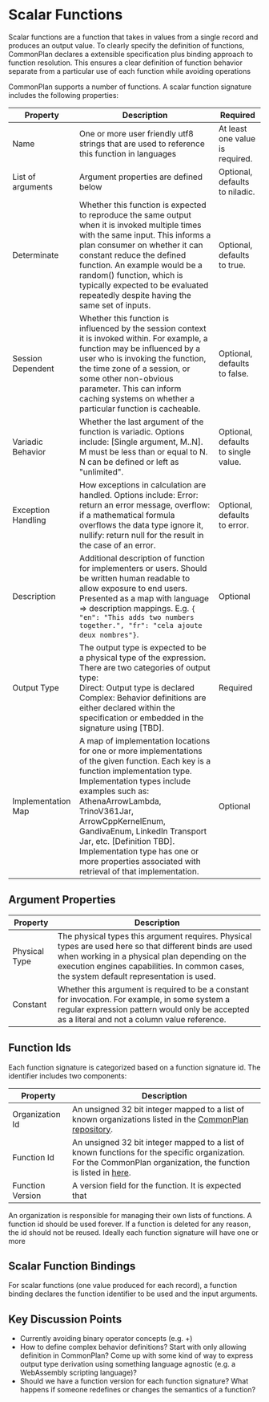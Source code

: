 # Scalar Functions

Scalar functions are a function that takes in values from a single record and produces an output value. To clearly specify the definition of functions, CommonPlan declares a extensible specification plus binding approach to function resolution. This ensures a clear definition of function behavior separate from a particular use of each function while avoiding operations 

CommonPlan supports a number of functions. A scalar function signature includes the following properties:

| Property           | Description                                                  | Required                            |
| ------------------ | ------------------------------------------------------------ | ----------------------------------- |
| Name               | One or more user friendly utf8 strings that are used to reference this function in languages | At least one value is required.     |
| List of arguments  | Argument properties are defined below                        | Optional, defaults to niladic.      |
| Determinate        | Whether this function is expected to reproduce the same output when it is invoked multiple times with the same input. This informs a plan consumer on whether it can constant reduce the defined function. An example would be a random() function, which is typically expected to be evaluated repeatedly despite having the same set of inputs. | Optional, defaults to true.         |
| Session Dependent  | Whether this function is influenced by the session context it is invoked within. For example, a function may be influenced by a user who is invoking the function, the time zone of a session, or some other non-obvious parameter. This can inform caching systems on whether a particular function is cacheable. | Optional, defaults to false.        |
| Variadic Behavior  | Whether the last argument of the function is variadic. Options include: [Single argument, M..N]. M must be less than or equal to N. N can be defined or left as "unlimited". | Optional, defaults to single value. |
| Exception Handling | How exceptions in calculation are handled. Options include: Error: return an error message, overflow: if a mathematical formula overflows the data type ignore it, nullify: return null for the result in the case of an error. | Optional, defaults to error.        |
| Description        | Additional description of function for implementers or users. Should be written human readable to allow exposure to end users. Presented as a map with language => description mappings. E.g. `{ "en": "This adds two numbers together.", "fr": "cela ajoute deux nombres"}`. | Optional                            |
| Output Type        | The output type is expected to be a physical type of the expression. There are two categories of output type:<br />Direct: Output type is declared<br />Complex: Behavior definitions are either declared within the specification or embedded in the signature using [TBD]. | Required                            |
| Implementation Map | A map of implementation locations for one or more implementations of the given function. Each key is a function implementation type. Implementation types include examples such as: AthenaArrowLambda, TrinoV361Jar, ArrowCppKernelEnum, GandivaEnum, LinkedIn Transport Jar, etc. [Definition TBD]. Implementation type has one or more properties associated with retrieval of that implementation. | Optional                            |



## Argument Properties

| Property      | Description                                                  |
| ------------- | ------------------------------------------------------------ |
| Physical Type | The physical types this argument requires. Physical types are used here so that different binds are used when working in a physical plan depending on the execution engines capabilities. In common cases, the system default representation is used. |
| Constant      | Whether this argument is required to be a constant for invocation. For example, in some system a regular expression pattern would only be accepted as a literal and not a column value reference. |



## Function Ids

Each function signature is categorized based on a function signature id. The identifier includes two components:

| Property         | Description                                                  |
| ---------------- | ------------------------------------------------------------ |
| Organization Id  | An unsigned 32 bit integer mapped to a list of known organizations listed in the [CommonPlan repository](../functions/organizations.yaml). |
| Function Id      | An unsigned 32 bit integer mapped to a list of known functions for the specific organization. For the CommonPlan organization, the function is listed in [here](../functions/functions.yaml). |
| Function Version | A version field for the function. It is expected that        |

An organization is responsible for managing their own lists of functions. A function id should be used forever. If a function is deleted for any reason, the id should not be reused. Ideally each function signature will have one or more 

## Scalar Function Bindings

For scalar functions (one value produced for each record), a function binding declares the function identifier to be used and the input arguments.





## Key Discussion Points

* Currently avoiding binary operator concepts (e.g. +)
* How to define complex behavior definitions? Start with only allowing definition in CommonPlan? Come up with some kind of way to express output type derivation using something language agnostic (e.g. a WebAssembly scripting language)?
* Should we have a function version for each function signature? What happens if someone redefines or changes the semantics of a function?